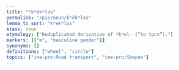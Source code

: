 ```yaml
---
title: "*kʷékʷlos"
permalink: "/pie/noun/kʷékʷlos"
lemma_to_sort: "kʷekʷlos"
klass: noun
etymology: ["Reduplicated derivative of *kʷel- (“to turn”)."]
markers: [["m", "masculine gender"]]
synonyms: []
definitions: ["wheel", "circle"]
topics: ["ine-pro:Road transport", "ine-pro:Shapes"]
---
```

